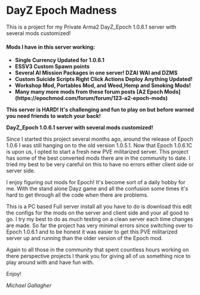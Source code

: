 # DayZ Epoch Madness
This is a project for my Private Arma2 DayZ_Epoch 1.0.6.1 server with several mods customized!
<h4><b>Mods I have in this server working:</b></h4>
<ul>
<li><b>Single Currency Updated for 1.0.6.1</b></li>
<li><b>ESSV3 Custom Spawn points</b></li>
<li><b>Several AI Mission Packages in one server! DZAI WAI and DZMS</b></li>
<li><b>Custom Suicide Scripts Right Click Actions Deploy Anything Updated!</b></li>
<li><b>Workshop Mod, Portables Mod, and Weed,Hemp and Smoking Mods!</b></li>
<li><b>Many many more mods from these forum posts [A2 Epoch Mods](https://epochmod.com/forum/forum/123-a2-epoch-mods)</b></li>
</ul>

<b>This server is HARD! It's challenging and fun to play on but before warned you need friends to watch your back!</b>
<p>
<b>DayZ_Epoch 1.0.6.1 server with several mods customized!</b>

Since I started this project several months ago, around the release of Epoch 1.0.6 I was still hanging on to the old version 1.0.5.1. Now that Epoch 1.0.6.1C is upon us, I opted to start a fresh new PVE militarized server. This project has some of the best converted mods there are in the community to date. I tried my best to be very careful on this to have no errors either client side or server side.

I enjoy figuring out mods for Epoch! It's become sort of a daily hobby for me. With the stand alone Dayz game and all the confusion some times it's hard to get through all the code when there are problems.

This is a PC based Full server install all you have to do is download this edit the configs for the mods on the server and client side and your all good to go. I try my best to do as much testing on a clean server each time changes are made. So far the project has very minimal errors since switching over to Epoch 1.0.6.1 and to be honest it was easier to get this PVE militarized server up and running than the older version of the Epoch mod.

Again to all those in the community that spent countless hours working on there perspective projects I thank you for giving all of us something nice to play around with and have fun with.

Enjoy!</p> 

<i>Michael Gallagher</i>
